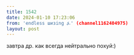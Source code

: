 ```yaml
---
title: 1542
date: 2024-01-10 17:23:06
from: 'endless шизing ⍼' (channel1162404975)
layout: post
---
```


завтра др. как всегда нейтрально похуй:)
